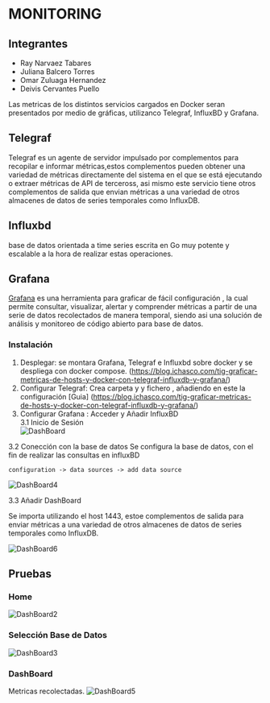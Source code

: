 # MONITORING 

## Integrantes 
* Ray Narvaez Tabares 
* Juliana Balcero Torres
* Omar Zuluaga Hernandez
* Deivis Cervantes Puello 

Las metricas de los distintos servicios cargados en Docker seran presentados por medio de gráficas, utilizanco Telegraf, InfluxBD y Grafana.   

## Telegraf

Telegraf es un agente de servidor impulsado por complementos para recopilar e informar métricas,estos complementos pueden obtener una variedad de métricas directamente del sistema en el que se está ejecutando o extraer métricas de API de terceross, asi mismo este servicio tiene otros complementos de salida que envian métricas a una variedad de otros almacenes de datos de series temporales como InfluxDB. 

## Influxbd 
base de datos orientada a time series escrita en Go muy potente y escalable a la hora de realizar estas operaciones.

## Grafana 

[Grafana](https://grafana.com/) es una herramienta para graficar de fácil configuración , la cual permite consultar, visualizar, alertar y comprender métricas a partir de una serie de datos recolectados de manera temporal, siendo asi una solución de análisis y monitoreo de código abierto para base de datos.  

### Instalación 

1. Desplegar:  se montara Grafana, Telegraf e Influxbd sobre docker y se despliega con docker compose. (https://blog.ichasco.com/tig-graficar-metricas-de-hosts-y-docker-con-telegraf-influxdb-y-grafana/)
2. Configurar Telegraf: Crea carpeta y y fichero , añadiendo en este la configuración [Guia] (https://blog.ichasco.com/tig-graficar-metricas-de-hosts-y-docker-con-telegraf-influxdb-y-grafana/)
3. Configurar Grafana : Acceder y Añadir InfluxBD  
 3.1  Inicio de Sesión  
![DashBoard](https://user-images.githubusercontent.com/54947222/69688078-00ed2580-1093-11ea-8054-fa89483ce9bc.jpeg)

 3.2 Conección  con la base de datos 
  Se configura la base de datos, con el fin de realizar las consultas en influxBD 

```
configuration -> data sources -> add data source 
```
![DashBoard4](https://user-images.githubusercontent.com/54947222/69688309-af916600-1093-11ea-8735-6f9f90bc5d09.jpeg)

 3.3 Añadir DashBoard 
  
  Se importa utilizando el host 1443, estoe complementos de salida para enviar métricas a una variedad de otros almacenes de datos de series temporales como InfluxDB. 

  ![DashBoard6](https://user-images.githubusercontent.com/54947222/69688572-75749400-1094-11ea-8a11-30c9164a3bec.jpeg)

## Pruebas 

### Home 
![DashBoard2](https://user-images.githubusercontent.com/54947222/69688260-88d32f80-1093-11ea-9291-2367eae5785e.jpeg)

### Selección Base de Datos 
![DashBoard3](https://user-images.githubusercontent.com/54947222/69688558-67267800-1094-11ea-93ef-34d19c3eda6d.jpeg)

### DashBoard 
 Metricas recolectadas. 
![DashBoard5](https://user-images.githubusercontent.com/54947222/69688344-cc2d9e00-1093-11ea-9e85-010b86dd9d70.jpeg)
